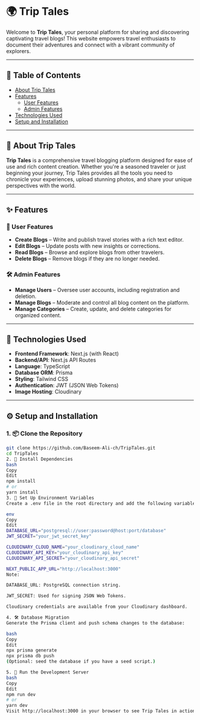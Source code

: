 # 🌍 Trip Tales

Welcome to **Trip Tales**, your personal platform for sharing and discovering captivating travel blogs! This website empowers travel enthusiasts to document their adventures and connect with a vibrant community of explorers.

---

## 📑 Table of Contents

- [About Trip Tales](#about-trip-tales)
- [Features](#features)
  - [User Features](#user-features)
  - [Admin Features](#admin-features)
- [Technologies Used](#technologies-used)
- [Setup and Installation](#setup-and-installation)

---

## 📖 About Trip Tales

**Trip Tales** is a comprehensive travel blogging platform designed for ease of use and rich content creation. Whether you're a seasoned traveler or just beginning your journey, Trip Tales provides all the tools you need to chronicle your experiences, upload stunning photos, and share your unique perspectives with the world.

---

## ✨ Features

### 👤 User Features

- **Create Blogs** – Write and publish travel stories with a rich text editor.
- **Edit Blogs** – Update posts with new insights or corrections.
- **Read Blogs** – Browse and explore blogs from other travelers.
- **Delete Blogs** – Remove blogs if they are no longer needed.

### 🛠️ Admin Features

- **Manage Users** – Oversee user accounts, including registration and deletion.
- **Manage Blogs** – Moderate and control all blog content on the platform.
- **Manage Categories** – Create, update, and delete categories for organized content.

---

## 🧰 Technologies Used

- **Frontend Framework**: Next.js (with React)
- **Backend/API**: Next.js API Routes
- **Language**: TypeScript
- **Database ORM**: Prisma
- **Styling**: Tailwind CSS
- **Authentication**: JWT (JSON Web Tokens)
- **Image Hosting**: Cloudinary

---

## ⚙️ Setup and Installation

### 1. 📦 Clone the Repository

```bash
git clone https://github.com/Baseem-Ali-ch/TripTales.git
cd TripTales
2. 📁 Install Dependencies
bash
Copy
Edit
npm install
# or
yarn install
3. 🔐 Set Up Environment Variables
Create a .env file in the root directory and add the following variables. Replace placeholder values with your actual credentials:

env
Copy
Edit
DATABASE_URL="postgresql://user:password@host:port/database"
JWT_SECRET="your_jwt_secret_key"

CLOUDINARY_CLOUD_NAME="your_cloudinary_cloud_name"
CLOUDINARY_API_KEY="your_cloudinary_api_key"
CLOUDINARY_API_SECRET="your_cloudinary_api_secret"

NEXT_PUBLIC_APP_URL="http://localhost:3000"
Note:

DATABASE_URL: PostgreSQL connection string.

JWT_SECRET: Used for signing JSON Web Tokens.

Cloudinary credentials are available from your Cloudinary dashboard.

4. 🛠️ Database Migration
Generate the Prisma client and push schema changes to the database:

bash
Copy
Edit
npx prisma generate
npx prisma db push
(Optional: seed the database if you have a seed script.)

5. 🚀 Run the Development Server
bash
Copy
Edit
npm run dev
# or
yarn dev
Visit http://localhost:3000 in your browser to see Trip Tales in action.